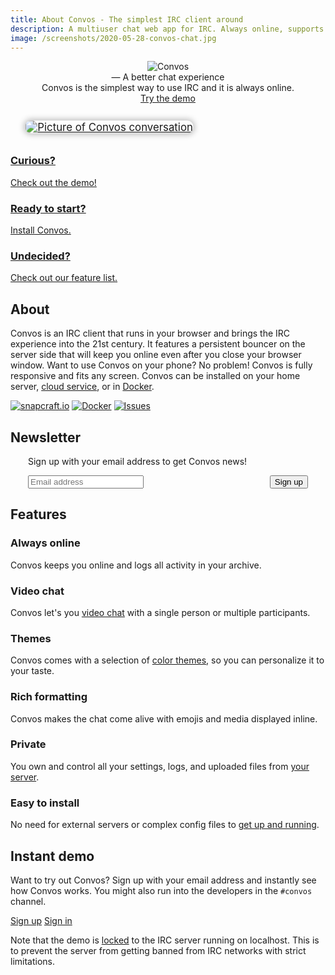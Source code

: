 ```yaml
---
title: About Convos - The simplest IRC client around
description: A multiuser chat web app for IRC. Always online, supports video, custom theming and is extremely easy to install
image: /screenshots/2020-05-28-convos-chat.jpg
---
```


<div class="hero--wrapper is-before-content">
  <header class="hero">
    <div class="hero__text">
      <div class="hero__header hidden-sm"><img src="/images/convos-light.png" alt="Convos"></div>
      <div class="hero__tagline">&mdash; A better chat experience</div>
      <div class="hero__body">Convos is the simplest way to use IRC and it is always online.</div>
      <div class="hero__footer"><a href="#instant-demo" class="btn"><i class="fas fa-sign-in-alt"></i> Try the demo</a></div>
    </div>
    <a href="#instant-demo" class="hero--media">
      <img src="/screenshots/2020-05-28-convos-chat.jpg" alt="Picture of Convos conversation">
    </a>
  </header>
</div>

<section class="cards">
  <a href="#instant-demo" class="cards--card">
    <i class="fas fa-eye"></i>
    <h3>Curious?</h3>
    <span>Check out the <u>demo</u>!</span>
  </a>
  <a href="/doc/start" class="cards--card">
    <i class="fas fa-running"></i>
    <h3>Ready to start?</h3>
    <span><u>Install</u> Convos.</span>
  </a>
  <a href="#features" class="cards--card">
    <i class="fas fa-list-ul"></i>
    <h3>Undecided?</h3>
    <span>Check out our <u>feature list</u>.</span>
  </a>
</section>

## About

Convos is an IRC client that runs in your browser and brings the IRC experience
into the 21st century. It features a persistent bouncer on the server side that
will keep you online even after you close your browser window. Want to use
Convos on your phone? No problem! Convos is fully responsive and fits any
screen. Convos can be installed on your home server,
[cloud service](/blog/2019/11/26/convos-on-digital-ocean), or in [Docker](/doc/start#docker).

<div class="text-center">
  <a href="https://snapcraft.io/convos"><img src="https://snapcraft.io/convos/badge.svg" alt="snapcraft.io"></a>
  <a href="https://hub.docker.com/r/convos/convos"><img src="https://img.shields.io/docker/cloud/build/convos/convos" alt="Docker"></a>
  <!-- a href="https://travis-ci.org/convos-chat/convos"><img src="https://travis-ci.org/convos-chat/convos.svg?branch=master" alt="Build status"></a -->
  <a href="https://github.com/convos-chat/convos/issues"><img src="https://img.shields.io/github/issues/convos-chat/convos" alt="Issues"></a>
</div>

## Newsletter

<!-- Begin Mailchimp Signup Form -->
<div id="mc_embed_signup">
  <form action="https://chat.us3.list-manage.com/subscribe/post?u=cb576a11a8fb288554f82bbe8&amp;id=3ed96b7f9e" method="post" id="mc-embedded-subscribe-form" name="mc-embedded-subscribe-form" class="validate" target="_blank" novalidate>
    <p class="text-center">
      Sign up with your email address to get Convos news!
    </p>
    <div id="mc_embed_signup_scroll" class="signup">
      <div class="mc-field-group text-field">
        <input type="email" value="" name="EMAIL" class="required email" id="mce-EMAIL" placeholder="Email address" required>
      </div>
      <div style="position: absolute; left: -5000px;" aria-hidden="true"><input type="text" name="b_cb576a11a8fb288554f82bbe8_3ed96b7f9e" tabindex="-1" value=""></div>
      <button type="submit" class="button btn" name="subscribe" id="mc-embedded-subscribe">Sign up</button>
    </div>
    <div id="mce-responses">
      <div class="response" id="mce-error-response" style="display:none"></div>
      <div class="response" id="mce-success-response" style="display:none"></div>
    </div>
  </form>
</div>
<script type='text/javascript' src='//s3.amazonaws.com/downloads.mailchimp.com/js/mc-validate.js'></script><script type='text/javascript'>(function($) {window.fnames = new Array(); window.ftypes = new Array();fnames[0]='EMAIL';ftypes[0]='email';fnames[1]='FNAME';ftypes[1]='text';fnames[2]='LNAME';ftypes[2]='text';fnames[3]='ADDRESS';ftypes[3]='address';fnames[4]='PHONE';ftypes[4]='phone';}(jQuery));var $mcj = jQuery.noConflict(true);</script>
<!--End mc_embed_signup-->

## Features

<section class="cards is-wide">
  <div class="cards--card">
    <i class="fas fa-plug"></i>
    <h3>Always online</h3>
    <p>Convos keeps you online and logs all activity in your archive.</p>
  </div>
  <div class="cards--card">
    <i class="fas fa-video"></i>
    <h3>Video chat</h3>
    <p>Convos let's you <a href="/blog/2020/5/23/experimental-video-support-using-webrtc">video chat</a>
      with a single person or multiple participants.</p>
  </div>
  <div class="cards--card">
    <i class="fas fa-paint-roller"></i>
    <h3>Themes</h3>
    <p>Convos comes with a selection of <a href="/blog/2020/5/14/theming-support-in-4-point-oh">color themes</a>,
      so you can personalize it to your taste.</p>
  </div>
  <div class="cards--card">
    <i class="fas fa-grin-hearts"></i>
    <h3>Rich formatting</h3>
    <p>Convos makes the chat come alive with emojis and media displayed inline.</p>
  </div>
  <div class="cards--card">
    <i class="fas fa-user-shield"></i>
    <h3>Private</h3>
    <p>You own and control all your settings, logs, and uploaded files from <a href="/doc/faq">your server</a>.</p>
  </div>
  <div class="cards--card">
    <i class="fas fa-download"></i>
    <h3>Easy to install</h3>
    <p>No need for external servers or complex config files to <a href="/doc/start">get up and running</a>.</p>
  </div>
</section>

## Instant demo

Want to try out Convos? Sign up with your email address and instantly see how
Convos works. You might also run into the developers in the `#convos` channel.

<p class="text-center has-extra-vertical-margin">
  <a href="https://demo.convos.chat/login" class="btn"><i class="fas fa-user-plus"></i> Sign up</a>
  <a href="https://demo.convos.chat/login" class="btn"><i class="fas fa-sign-in-alt"></i> Sign in</a>
</p>

Note that the demo is [locked](/doc/config#convosforcedircserver) to the
IRC server running on localhost. This is to prevent the server from getting
banned from IRC networks with strict limitations.

<style>
article > h1 {
  height: 1px;
  width: 1px;
  overflow: hidden;
  position: absolute;
  top: -1px;
  left: -1px;
}

article > h2 {
  text-align: center;
}

.hero--wrapper {
  margin-bottom: 2rem;
}

.hero--footer {
  text-align: center;
}

.hero--media {
  text-align: center;
  padding-top: 1rem;
  display: block;
  position: relative;
  top: 1.8rem;
}

.hero--media img {
  border-radius: 0.5rem;
  box-shadow: 0 0 8px 2px rgba(0, 0, 0, 0.25);
  max-width: 90%;
}

.signup {
  display: flex;
  align-items: start;
}

.signup > * {
  margin: 0;
}

.signup .text-field {
  flex: 1 0 0;
}

#mc_embed_signup {
  max-width: 28rem;
  margin: 0 auto;
}

#mce-responses {
  margin: 1rem 0;
}

#mc_embed_signup div.mce_inline_error {
  font-weight: inherit !important;
}

@media (min-width: 800px) {
  .hero--wrapper {
    margin-bottom: 4rem;
  }

  .hero--text {
    max-width: 20rem;
    padding-left: 2rem;
    padding-right: 2rem;
  }

  .hero--footer {
    text-align: left;
  }

  .hero--media {
    padding: 0;
    width: 50%;
    left: 2rem;
    transform: scale(1.2);
  }
}

@media (min-width: 1100px) {
  .hero--wrapper {
    margin-bottom: 8rem;
  }

  .hero--media {
    top: 3rem;
    left: 6rem;
    transform: scale(1.5);
  }
}
</style>
